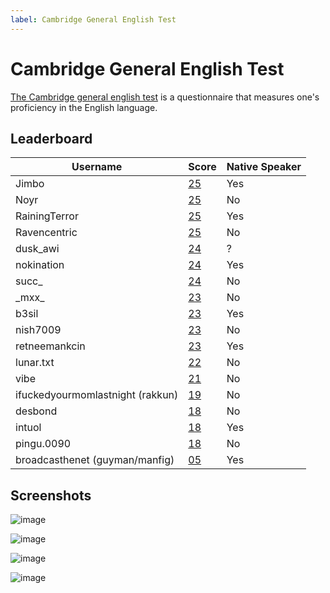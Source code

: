 ```yaml
---
label: Cambridge General English Test
---
```


# Cambridge General English Test

[The Cambridge general english test](https://www.cambridgeenglish.org/test-your-english/general-english/) is a questionnaire that measures one's proficiency in the English language.

## Leaderboard
| Username                         | Score                                                                                       | Native Speaker |
|----------------------------------|---------------------------------------------------------------------------------------------|----------------|
| Jimbo                            | [25](https://github.com/snackbxx/lore/assets/78981416/8a294436-a020-49f1-bcb2-d55308cd144d) | Yes            |
| Noyr                             | [25](https://github.com/snackbxx/lore/assets/78981416/e36985d9-e8c2-44dd-ba60-4499d19cbb5a) | No             |
| RainingTerror                    | [25](https://github.com/snackbxx/lore/assets/78981416/d9978d2a-a325-4867-8366-abc63d069fba) | Yes            |
| Ravencentric                     | [25](https://github.com/snackbxx/lore/assets/78981416/bbbf7aa3-cd37-4e47-b22f-d34f802bf318) | No             |
| dusk_awi                         | [24](https://github.com/snackbxx/lore/assets/78981416/04846c83-dad9-4143-91a8-54ae2194d3fa) | ?              |
| nokination                       | [24](https://github.com/snackbxx/lore/assets/78981416/fe13dfbb-3294-46d8-9a7c-81a3abd9b21e) | Yes            |
| succ_                            | [24](https://github.com/snackbxx/lore/assets/78981416/660dd9f2-18e5-4e08-9e11-7fae02c6d58a) | No             |
| \_mxx\_                          | [23](https://github.com/snackbxx/lore/assets/78981416/62309ee9-2960-41fe-a7dc-34bf9edcd9d5) | No             |
| b3sil                            | [23](https://github.com/snackbxx/lore/assets/78981416/9420d3cd-f6d5-4de9-930f-40dccb2dcab7) | Yes            |
| nish7009                         | [23](https://github.com/snackbxx/lore/assets/78981416/61a27066-8243-4df5-8af5-cfcc966ede54) | No             |
| retneemankcin                    | [23](https://github.com/snackbxx/lore/assets/78981416/10262a98-a2bb-4707-9762-ffb727c279ab) | Yes            |
| lunar.txt                        | [22](https://github.com/snackbxx/lore/assets/78981416/b55fd8a9-2ed7-4bab-a795-7ac5e0eb9f05) | No             |
| vibe                             | [21](https://github.com/snackbxx/lore/assets/78981416/2a06aaca-dfab-436c-ae06-fe16cf88c7f3) | No             |
| ifuckedyourmomlastnight (rakkun) | [19](https://github.com/snackbxx/lore/assets/78981416/511da35d-6cf4-4dda-9efc-a199a6abfabd) | No             |
| desbond                          | [18](https://github.com/snackbxx/lore/assets/78981416/0678e756-8b17-4eaa-aade-2e55cdfc7899) | No             |
| intuol                           | [18](https://github.com/snackbxx/lore/assets/78981416/ef60848a-f0fa-46d0-9c61-548f12602d98) | Yes            |
| pingu.0090                       | [18](https://github.com/snackbxx/lore/assets/78981416/fcde9ac0-fb78-4fd9-b4c8-613a80413474) | No             |
| broadcasthenet (guyman/manfig)   | [05](https://github.com/snackbxx/lore/assets/78981416/3375e359-e67b-4df0-9f75-e74715ec164e) | Yes            |

## Screenshots

![image](https://github.com/snackbxx/lore/assets/78981416/7fd68440-ff6c-4d36-8566-1f5220813fd0)

![image](https://github.com/snackbxx/lore/assets/78981416/61d05d59-da49-4d86-b604-74ee8922f317)

![image](https://github.com/snackbxx/lore/assets/78981416/1bc01dff-3de1-4f3f-aef5-4cf45a308561)

![image](https://github.com/snackbxx/lore/assets/78981416/5d6eb398-18d7-4320-89cd-d83b80c7e358)






